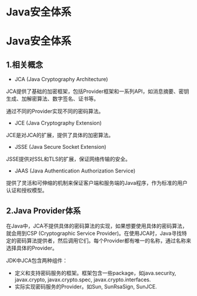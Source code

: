 Java安全体系
===

# Java安全体系

## 1.相关概念

- JCA (Java Cryptography Architecture)

JCA提供了基础的加密框架，包括Provider框架和一系列API，如消息摘要、密钥生成、加解密算法、数字签名、证书等。

通过不同的Provider实现不同的密码算法。

- JCE (Java Cryptography Extension)

JCE是对JCA的扩展，提供了具体的加密算法。

- JSSE (Java Secure Socket Extension)

JSSE提供对SSL和TLS的扩展，保证网络传输的安全。

- JAAS (Java Authentication Authorization Service)

提供了灵活和可伸缩的机制来保证客户端和服务端的Java程序，作为标准的用户认证和授权模型。

## 2.Java Provider体系

在Java中，JCA不提供具体的密码算法的实现，如果想要使用具体的密码算法，就会用到CSP (Cryptographic Service Provider)。在使用JCA时，Java寻找特定的密码算法提供者，然后调用它们。每个Provider都有唯一的名称，通过名称来选择具体的Provider。

JDK中JCA包含两种组件：

- 定义和支持密码服务的框架。框架包含一些package，如java.security, javax.crypto, javax.crypto.spec, javax.crypto.interfaces.
- 实际实现密码服务的Provider。如Sun, SunRsaSign, SunJCE.





